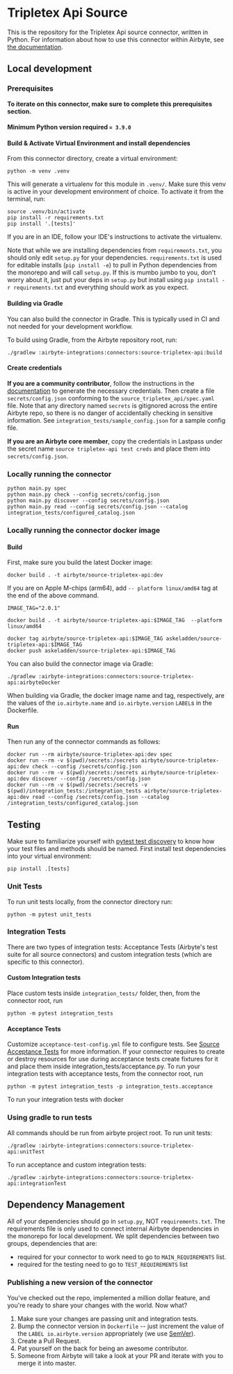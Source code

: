 # Tripletex Api Source

This is the repository for the Tripletex Api source connector, written in Python.
For information about how to use this connector within Airbyte,
see [the documentation](https://docs.airbyte.io/integrations/sources/tripletex-api).

## Local development

### Prerequisites

**To iterate on this connector, make sure to complete this prerequisites section.**

#### Minimum Python version required `= 3.9.0`

#### Build & Activate Virtual Environment and install dependencies

From this connector directory, create a virtual environment:

```
python -m venv .venv
```

This will generate a virtualenv for this module in `.venv/`. Make sure this venv is active in your
development environment of choice. To activate it from the terminal, run:

```
source .venv/bin/activate
pip install -r requirements.txt
pip install '.[tests]'
```

If you are in an IDE, follow your IDE's instructions to activate the virtualenv.

Note that while we are installing dependencies from `requirements.txt`, you should only edit `setup.py` for your
dependencies. `requirements.txt` is
used for editable installs (`pip install -e`) to pull in Python dependencies from the monorepo and will call `setup.py`.
If this is mumbo jumbo to you, don't worry about it, just put your deps in `setup.py` but install
using `pip install -r requirements.txt` and everything
should work as you expect.

#### Building via Gradle

You can also build the connector in Gradle. This is typically used in CI and not needed for your development workflow.

To build using Gradle, from the Airbyte repository root, run:

```
./gradlew :airbyte-integrations:connectors:source-tripletex-api:build
```

#### Create credentials

**If you are a community contributor**, follow the instructions in
the [documentation](https://docs.airbyte.io/integrations/sources/tripletex-api)
to generate the necessary credentials. Then create a file `secrets/config.json` conforming to
the `source_tripletex_api/spec.yaml` file.
Note that any directory named `secrets` is gitignored across the entire Airbyte repo, so there is no danger of
accidentally checking in sensitive information.
See `integration_tests/sample_config.json` for a sample config file.

**If you are an Airbyte core member**, copy the credentials in Lastpass under the secret
name `source tripletex-api test creds`
and place them into `secrets/config.json`.

### Locally running the connector

```
python main.py spec
python main.py check --config secrets/config.json
python main.py discover --config secrets/config.json
python main.py read --config secrets/config.json --catalog integration_tests/configured_catalog.json
```

### Locally running the connector docker image

#### Build

First, make sure you build the latest Docker image:

```
docker build . -t airbyte/source-tripletex-api:dev
```

If you are on Apple M-chips (arm64), add `-- platform linux/amd64` tag at the end of the above command.

```shell
IMAGE_TAG="2.0.1"
```

```
docker build . -t airbyte/source-tripletex-api:$IMAGE_TAG  --platform linux/amd64

docker tag airbyte/source-tripletex-api:$IMAGE_TAG askeladden/source-tripletex-api:$IMAGE_TAG
docker push askeladden/source-tripletex-api:$IMAGE_TAG
```

You can also build the connector image via Gradle:

```
./gradlew :airbyte-integrations:connectors:source-tripletex-api:airbyteDocker
```

When building via Gradle, the docker image name and tag, respectively, are the values of the `io.airbyte.name`
and `io.airbyte.version` `LABEL`s in
the Dockerfile.

#### Run

Then run any of the connector commands as follows:

```
docker run --rm airbyte/source-tripletex-api:dev spec
docker run --rm -v $(pwd)/secrets:/secrets airbyte/source-tripletex-api:dev check --config /secrets/config.json
docker run --rm -v $(pwd)/secrets:/secrets airbyte/source-tripletex-api:dev discover --config /secrets/config.json
docker run --rm -v $(pwd)/secrets:/secrets -v $(pwd)/integration_tests:/integration_tests airbyte/source-tripletex-api:dev read --config /secrets/config.json --catalog /integration_tests/configured_catalog.json
```

## Testing

Make sure to familiarize yourself
with [pytest test discovery](https://docs.pytest.org/en/latest/goodpractices.html#test-discovery) to know how your test
files and methods should be named.
First install test dependencies into your virtual environment:

```
pip install .[tests]
```

### Unit Tests

To run unit tests locally, from the connector directory run:

```
python -m pytest unit_tests
```

### Integration Tests

There are two types of integration tests: Acceptance Tests (Airbyte's test suite for all source connectors) and custom
integration tests (which are specific to this connector).

#### Custom Integration tests

Place custom tests inside `integration_tests/` folder, then, from the connector root, run

```
python -m pytest integration_tests
```

#### Acceptance Tests

Customize `acceptance-test-config.yml` file to configure tests.
See [Source Acceptance Tests](https://docs.airbyte.io/connector-development/testing-connectors/source-acceptance-tests-reference)
for more information.
If your connector requires to create or destroy resources for use during acceptance tests create fixtures for it and
place them inside integration_tests/acceptance.py.
To run your integration tests with acceptance tests, from the connector root, run

```
python -m pytest integration_tests -p integration_tests.acceptance
```

To run your integration tests with docker

### Using gradle to run tests

All commands should be run from airbyte project root.
To run unit tests:

```
./gradlew :airbyte-integrations:connectors:source-tripletex-api:unitTest
```

To run acceptance and custom integration tests:

```
./gradlew :airbyte-integrations:connectors:source-tripletex-api:integrationTest
```

## Dependency Management

All of your dependencies should go in `setup.py`, NOT `requirements.txt`. The requirements file is only used to connect
internal Airbyte dependencies in the monorepo for local development.
We split dependencies between two groups, dependencies that are:

- required for your connector to work need to go to `MAIN_REQUIREMENTS` list.
- required for the testing need to go to `TEST_REQUIREMENTS` list

### Publishing a new version of the connector

You've checked out the repo, implemented a million dollar feature, and you're ready to share your changes with the
world. Now what?

1. Make sure your changes are passing unit and integration tests.
1. Bump the connector version in `Dockerfile` -- just increment the value of the `LABEL io.airbyte.version`
   appropriately (we use [SemVer](https://semver.org/)).
1. Create a Pull Request.
1. Pat yourself on the back for being an awesome contributor.
1. Someone from Airbyte will take a look at your PR and iterate with you to merge it into master.
